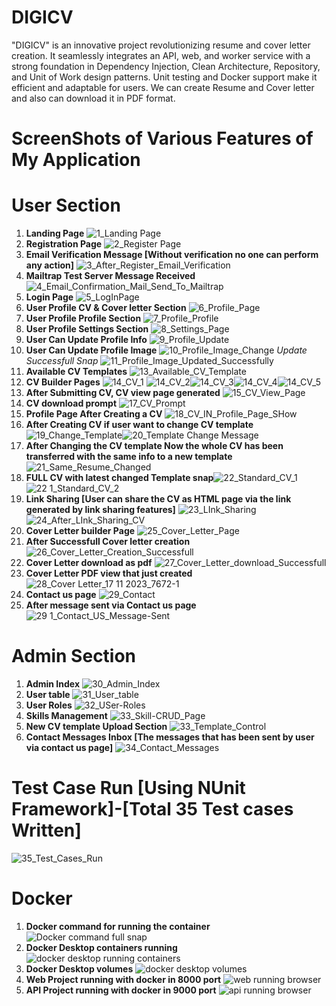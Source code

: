 # DIGICV
"DIGICV" is an innovative project revolutionizing resume and cover letter creation. It seamlessly integrates an API, web, and worker service with a strong foundation in Dependency Injection, Clean Architecture, Repository, and Unit of Work design patterns. Unit testing and Docker support make it efficient and adaptable for users. We can create Resume and Cover letter and also can download it in PDF format.
# ScreenShots of Various Features of My Application
# User Section #
1. **Landing Page**  ![1_Landing Page](https://github.com/NakibBracu/DIGICV/assets/77340620/2747c5af-c768-40de-91a5-97fa60412ef9)
2. **Registration Page** ![2_Register Page](https://github.com/NakibBracu/DIGICV/assets/77340620/de63fd26-aa88-4fb0-904a-8dd1e7ca39ff)
3. **Email Verification Message [Without verification no one can perform any action]** ![3_After_Register_Email_Verification](https://github.com/NakibBracu/DIGICV/assets/77340620/b0999eb2-fd1c-4f64-8bc5-802696318be3)
4. **Mailtrap Test Server Message Received**  ![4_Email_Confirmation_Mail_Send_To_Mailtrap](https://github.com/NakibBracu/DIGICV/assets/77340620/17e445e1-1352-48b6-b35c-fa2aa740a9f7)
5. **Login Page** ![5_LogInPage](https://github.com/NakibBracu/DIGICV/assets/77340620/890c5420-2c6e-43c3-a15e-286d2dc2bb97)
6. **User Profile CV & Cover letter Section** ![6_Profile_Page](https://github.com/NakibBracu/DIGICV/assets/77340620/5a797b07-1407-4ba9-8240-d28b8b03008d)
7. **User Profile Profile Section** ![7_Profile_Profile](https://github.com/NakibBracu/DIGICV/assets/77340620/3e96470e-9ced-4b0d-878a-1a8c25189d19)
8. **User Profile Settings Section** ![8_Settings_Page](https://github.com/NakibBracu/DIGICV/assets/77340620/a505ee04-5b3e-49b6-b25f-c599398072cb)
9. **User Can Update Profile Info** ![9_Profile_Update](https://github.com/NakibBracu/DIGICV/assets/77340620/d1158853-8515-4f54-b69e-d0082dda6e2e)
10. **User Can Update Profile Image** ![10_Profile_Image_Change](https://github.com/NakibBracu/DIGICV/assets/77340620/2190f156-f788-4206-b683-0e17db58152a)
    _Update Successfull Snap_  ![11_Profile_Image_Updated_Successfully](https://github.com/NakibBracu/DIGICV/assets/77340620/e85c141e-e382-4aa9-bb86-97f7d7728d54)
11. **Available CV Templates**  ![13_Available_CV_Template](https://github.com/NakibBracu/DIGICV/assets/77340620/f0d3a223-0480-428f-8fce-84a759b99c0d)
12. **CV Builder Pages** ![14_CV_1](https://github.com/NakibBracu/DIGICV/assets/77340620/a5301221-8033-4702-ab48-eede7e7c6ffb) ![14_CV_2](https://github.com/NakibBracu/DIGICV/assets/77340620/26419518-5e68-4b21-abb3-464191e826ba)![14_CV_3](https://github.com/NakibBracu/DIGICV/assets/77340620/85a404a9-6f90-4848-a8fc-edf9e5e1202f)![14_CV_4](https://github.com/NakibBracu/DIGICV/assets/77340620/38baaaa6-7e13-4a7d-91b5-cf94c974613e)![14_CV_5](https://github.com/NakibBracu/DIGICV/assets/77340620/f7ef6a62-5f9e-47b4-9019-8fee8487e583)
13. **After Submitting CV, CV view page generated**  ![15_CV_View_Page](https://github.com/NakibBracu/DIGICV/assets/77340620/f74cba50-08f5-4df4-b668-ce7058c16350)
14. **CV download prompt** ![17_CV_Prompt](https://github.com/NakibBracu/DIGICV/assets/77340620/9d68d55c-978c-49b9-ac27-477cb475a47f)
15. **Profile Page After Creating a CV** ![18_CV_IN_Profile_Page_SHow](https://github.com/NakibBracu/DIGICV/assets/77340620/d305de93-cb6d-47c6-acef-a9665a71d195)
16. **After Creating CV if user want to change CV template** ![19_Change_Template](https://github.com/NakibBracu/DIGICV/assets/77340620/502fffa9-ed26-4099-a804-79c430caff17)![20_Template Change Message](https://github.com/NakibBracu/DIGICV/assets/77340620/54de8b3f-b961-4134-b84e-44581c0bf530)
17. **After Changing the CV template Now the whole CV has been transferred with the same info to a new template** ![21_Same_Resume_Changed](https://github.com/NakibBracu/DIGICV/assets/77340620/7da580d2-d4fb-4a9a-a54f-58b59257be06)
18. **FULL CV with latest changed Template snap**![22_Standard_CV_1](https://github.com/NakibBracu/DIGICV/assets/77340620/8a100e5c-e2ca-429e-afbc-fae64c19a88f)![22 1_Standard_CV_2](https://github.com/NakibBracu/DIGICV/assets/77340620/5b56ac37-f0a8-4389-afdd-317c9c836c36)
19. **Link Sharing [User can share the CV as HTML page via the link generated by link sharing features]** ![23_LInk_Sharing](https://github.com/NakibBracu/DIGICV/assets/77340620/44ddf16c-df3b-4003-960d-0e388c2dc89e) ![24_After_LInk_Sharing_CV](https://github.com/NakibBracu/DIGICV/assets/77340620/bb875c2c-0bcf-43aa-bf75-a6d1bac0d67f)
20. **Cover Letter builder Page** ![25_Cover_Letter_Page](https://github.com/NakibBracu/DIGICV/assets/77340620/c113f3be-c53a-4dc5-b162-4fdbd06b23b0)
21. **After Successfull Cover letter creation**  ![26_Cover_Letter_Creation_Successfull](https://github.com/NakibBracu/DIGICV/assets/77340620/50f86941-004a-425c-a211-bccdf3f8ec11)
22. **Cover Letter download as pdf** ![27_Cover_Letter_download_Successfull](https://github.com/NakibBracu/DIGICV/assets/77340620/0bec8235-1a89-4de5-a2d4-d0584fc9f96c)
23. **Cover Letter PDF view that just created** ![28_Cover Letter_17 11 2023_7672-1](https://github.com/NakibBracu/DIGICV/assets/77340620/343ab3c7-60d8-4540-8fc3-ca4268323ba0)
24. **Contact us page**  ![29_Contact](https://github.com/NakibBracu/DIGICV/assets/77340620/9c50c7f5-80b7-4be1-9e33-516a81539be8)
25. **After message sent via Contact us page** ![29 1_Contact_US_Message-Sent](https://github.com/NakibBracu/DIGICV/assets/77340620/0d7ffc76-ab23-41df-a051-31b31e5bd9d3)
# Admin Section #
1. **Admin Index** ![30_Admin_Index](https://github.com/NakibBracu/DIGICV/assets/77340620/289e6e70-86dd-466f-a276-587bf9d7c53d)
2. **User table** ![31_User_table](https://github.com/NakibBracu/DIGICV/assets/77340620/576bd9d9-84e5-4219-8089-915089260d4e)
3. **User Roles** ![32_USer-Roles](https://github.com/NakibBracu/DIGICV/assets/77340620/d83c1078-fcdc-4632-81b9-69cdcda43764)
4. **Skills Management** ![33_Skill-CRUD_Page](https://github.com/NakibBracu/DIGICV/assets/77340620/5b55dad3-b79b-4207-9353-871f9944bd5f)
5. **New CV template Upload Section** ![33_Template_Control](https://github.com/NakibBracu/DIGICV/assets/77340620/0cdbeae5-1e26-4fba-b49f-cb6ad44e2146)
6. **Contact Messages Inbox [The messages that has been sent by user via contact us page]** ![34_Contact_Messages](https://github.com/NakibBracu/DIGICV/assets/77340620/bb73e515-89b7-4ecd-ac32-66607a7db84a)
# Test Case Run [Using NUnit Framework]-[Total 35 Test cases Written]
![35_Test_Cases_Run](https://github.com/NakibBracu/DIGICV/assets/77340620/e4527a7f-1322-47dc-adf8-885f733e49f0)
# Docker 
1.  **Docker command for running the container**  ![Docker command full snap](https://github.com/NakibBracu/DIGICV/assets/77340620/f4d08fb1-5e86-4806-b1b5-71622fe590f1)
2. **Docker Desktop containers running** ![docker desktop running containers](https://github.com/NakibBracu/DIGICV/assets/77340620/78a0613a-3cbe-4cf0-949e-f5e52ec57e25)
3. **Docker Desktop volumes** ![docker desktop volumes](https://github.com/NakibBracu/DIGICV/assets/77340620/aea92015-8a8b-41ca-bdb2-7a60d12137eb)
4. **Web Project running with docker in 8000 port** ![web running browser](https://github.com/NakibBracu/DIGICV/assets/77340620/ac85cbe9-5da4-4a62-9607-1908554556a2)
5. **API Project running with docker in 9000 port** ![api running browser](https://github.com/NakibBracu/DIGICV/assets/77340620/92e2812d-165c-4820-b5a7-e930596c6898)






   

